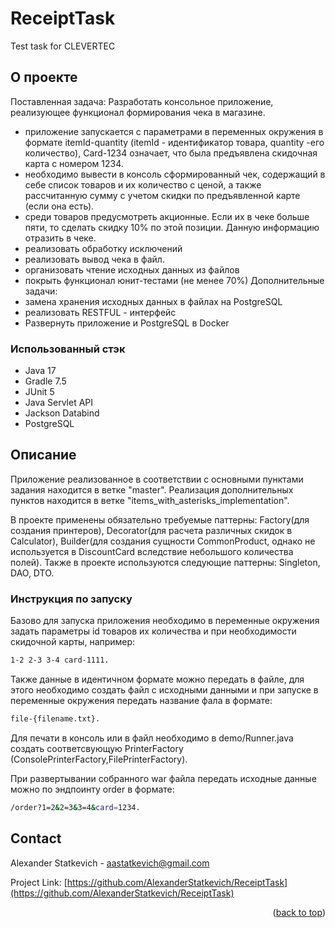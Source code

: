 # ReceiptTask
Test task for CLEVERTEC

## О проекте
Поставленная задача:
Разработать консольное приложение, реализующее функционал формирования
чека в магазине.
* приложение запускается с параметрами в переменных окружения в формате itemId-quantity (itemId - идентификатор товара, quantity -его количество), Card-1234 означает, что была предъявлена скидочная карта с номером 1234.
* необходимо вывести в консоль сформированный чек, содержащий в себе список товаров и их количество с ценой, а также рассчитанную сумму с учетом скидки по предъявленной карте (если она есть).
* среди товаров предусмотреть акционные. Если их в чеке больше пяти, то сделать скидку 10% по этой позиции. Данную информацию отразить в чеке.
* реализовать обработку исключений
* реализовать вывод чека в файл.
* организовать чтение исходных данных из файлов
* покрыть функционал юнит-тестами (не менее 70%)
  Дополнительные задачи:
* замена хранения исходных данных в файлах на PostgreSQL
* реализовать RESTFUL - интерфейс
* Развернуть приложение и PostgreSQL в Docker

### Использованный стэк
* Java 17
* Gradle 7.5
* JUnit 5
* Java Servlet API
* Jackson Databind
* PostgreSQL


## Описание
Приложение реализованное в соответствии с основными пунктами задания находится в ветке "master". Реализация дополнительных пунктов находится в ветке "items_with_asterisks_implementation".

В проекте применены обязательно требуемые паттерны: Factory(для создания принтеров), Decorator(для расчета различных скидок в Calculator), Builder(для создания сущности CommonProduct, однако не используется в DiscountCard вследствие небольшого количества полей). Также в проекте используются следующие паттерны: Singleton, DAO, DTO.


### Инструкция по запуску
Базово для запуска приложения необходимо в переменные окружения задать параметры id товаров их количества и при необходимости скидочной карты, например:
  ```sh
  1-2 2-3 3-4 card-1111.
  ```
Также данные в идентичном формате можно передать в файле, для этого необходимо создать файл с исходными данными и при запуске в переменные окружения передать название фала в формате:
 ```sh
 file-{filename.txt}.
  ```
Для печати в консоль или в файл необходимо в demo/Runner.java создать соответсвующую PrinterFactory (ConsolePrinterFactory,FilePrinterFactory).

При развертывании собранного war файла передать исходные данные можно по эндпоинту order в формате:
 ```sh
/order?1=2&2=3&3=4&card=1234.
  ```


## Contact

Alexander Statkevich - aastatkevich@gmail.com

Project Link: [https://github.com/AlexanderStatkevich/ReceiptTask](https://github.com/AlexanderStatkevich/ReceiptTask)

<p align="right">(<a href="#readme-top">back to top</a>)</p>